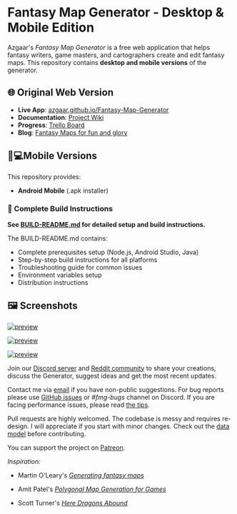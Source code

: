 # Fantasy Map Generator - Desktop & Mobile Edition

Azgaar's _Fantasy Map Generator_ is a free web application that helps fantasy writers, game masters, and cartographers create and edit fantasy maps. This repository contains **desktop and mobile versions** of the generator.

## 🌐 Original Web Version
- **Live App**: [azgaar.github.io/Fantasy-Map-Generator](https://azgaar.github.io/Fantasy-Map-Generator)
- **Documentation**: [Project Wiki](https://github.com/Azgaar/Fantasy-Map-Generator/wiki)
- **Progress**: [Trello Board](https://trello.com/b/7x832DG4/fantasy-map-generator)
- **Blog**: [Fantasy Maps for fun and glory](https://azgaar.wordpress.com)

## 📱💻Mobile Versions

This repository provides:
- **Android Mobile** (.apk installer)

### 📖 Complete Build Instructions
**See [BUILD-README.md](BUILD-README.md) for detailed setup and build instructions.**

The BUILD-README.md contains:
- Complete prerequisites setup (Node.js, Android Studio, Java)
- Step-by-step build instructions for all platforms
- Troubleshooting guide for common issues
- Environment variables setup
- Distribution instructions

## 🖼️ Screenshots


[![preview](https://github.com/Azgaar/Fantasy-Map-Generator/assets/26469650/9502eae9-92e0-4d0d-9f17-a2ba4a565c01)](https://github.com/Azgaar/Fantasy-Map-Generator/assets/26469650/11a42446-4bd5-4526-9cb1-3ef97c868992)


[![preview](https://github.com/Azgaar/Fantasy-Map-Generator/assets/26469650/e751a9e5-7986-4638-b8a9-362395ef7583)](https://github.com/Azgaar/Fantasy-Map-Generator/assets/26469650/e751a9e5-7986-4638-b8a9-362395ef7583)


[![preview](https://github.com/Azgaar/Fantasy-Map-Generator/assets/26469650/b0d0efde-a0d1-4e80-8818-ea3dd83c2323)](https://github.com/Azgaar/Fantasy-Map-Generator/assets/26469650/b0d0efde-a0d1-4e80-8818-ea3dd83c2323)

Join our [Discord server](https://discordapp.com/invite/X7E84HU) and [Reddit community](https://www.reddit.com/r/FantasyMapGenerator) to share your creations, discuss the Generator, suggest ideas and get the most recent updates.

Contact me via [email](mailto:azgaar.fmg@yandex.com) if you have non-public suggestions. For bug reports please use [GitHub issues](https://github.com/Azgaar/Fantasy-Map-Generator/issues) or _#fmg-bugs_ channel on Discord. If you are facing performance issues, please read [the tips](https://github.com/Azgaar/Fantasy-Map-Generator/wiki/Tips#performance-tips).

Pull requests are highly welcomed. The codebase is messy and requires re-design. I will appreciate if you start with minor changes. Check out the [data model](https://github.com/Azgaar/Fantasy-Map-Generator/wiki/Data-model) before contributing.

You can support the project on [Patreon](https://www.patreon.com/azgaar).

_Inspiration:_

- Martin O'Leary's [_Generating fantasy maps_](https://mewo2.com/notes/terrain)

- Amit Patel's [_Polygonal Map Generation for Games_](http://www-cs-students.stanford.edu/~amitp/game-programming/polygon-map-generation)

- Scott Turner's [_Here Dragons Abound_](https://heredragonsabound.blogspot.com)

